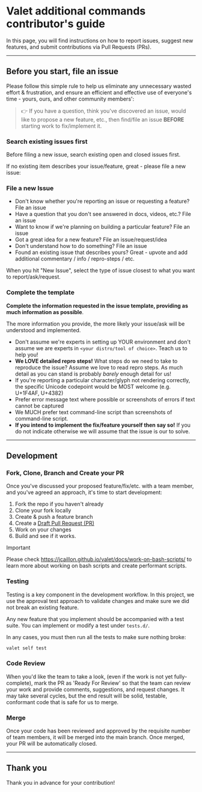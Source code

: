 # Valet additional commands contributor's guide

In this page, you will find instructions on how to report issues, suggest new features, and submit contributions via Pull Requests (PRs).

---

## Before you start, file an issue

Please follow this simple rule to help us eliminate any unnecessary wasted effort & frustration, and ensure an efficient and effective use of everyone's time - yours, ours, and other community members':

> 👉 If you have a question, think you've discovered an issue, would like to propose a new feature, etc., then find/file an issue **BEFORE** starting work to fix/implement it.

### Search existing issues first

Before filing a new issue, search existing open and closed issues first.

If no existing item describes your issue/feature, great - please file a new issue:

### File a new Issue

- Don't know whether you're reporting an issue or requesting a feature? File an issue
- Have a question that you don't see answered in docs, videos, etc.? File an issue
- Want to know if we're planning on building a particular feature? File an issue
- Got a great idea for a new feature? File an issue/request/idea
- Don't understand how to do something? File an issue
- Found an existing issue that describes yours? Great - upvote and add additional commentary / info / repro-steps / etc.

When you hit "New Issue", select the type of issue closest to what you want to report/ask/request.

### Complete the template

**Complete the information requested in the issue template, providing as much information as possible**.

The more information you provide, the more likely your issue/ask will be understood and implemented.

- Don't assume we're experts in setting up YOUR environment and don't assume we are experts in `<your distro/tool of choice>`. Teach us to help you!
- **We LOVE detailed repro steps!** What steps do we need to take to reproduce the issue? Assume we love to read repro steps. As much detail as you can stand is probably _barely_ enough detail for us!
- If you're reporting a particular character/glyph not rendering correctly, the specific Unicode codepoint would be MOST welcome (e.g. U+1F4AF, U+4382)
- Prefer error message text where possible or screenshots of errors if text cannot be captured
- We MUCH prefer text command-line script than screenshots of command-line script.
- **If you intend to implement the fix/feature yourself then say so!** If you do not indicate otherwise we will assume that the issue is our to solve.

---

## Development

### Fork, Clone, Branch and Create your PR

Once you've discussed your proposed feature/fix/etc. with a team member, and you've agreed an approach, it's time to start development:

1. Fork the repo if you haven't already
2. Clone your fork locally
3. Create & push a feature branch
4. Create a [Draft Pull Request (PR)](https://github.blog/2019-02-14-introducing-draft-pull-requests/)
5. Work on your changes
6. Build and see if it works.

> [!IMPORTANT]
> Please check <https://jcaillon.github.io/valet/docs/work-on-bash-scripts/> to learn more about working on bash scripts and create performant scripts.

### Testing

Testing is a key component in the development workflow. In this project, we use the approval test approach to validate changes and make sure we did not break an existing feature.

Any new feature that you implement should be accompanied with a test suite. You can implement or modify a test under `tests.d/`.

In any cases, you must then run all the tests to make sure nothing broke:

```bash
valet self test
```

### Code Review

When you'd like the team to take a look, (even if the work is not yet fully-complete), mark the PR as 'Ready For Review' so that the team can review your work and provide comments, suggestions, and request changes. It may take several cycles, but the end result will be solid, testable, conformant code that is safe for us to merge.

### Merge

Once your code has been reviewed and approved by the requisite number of team members, it will be merged into the main branch. Once merged, your PR will be automatically closed.

---

## Thank you

Thank you in advance for your contribution!
